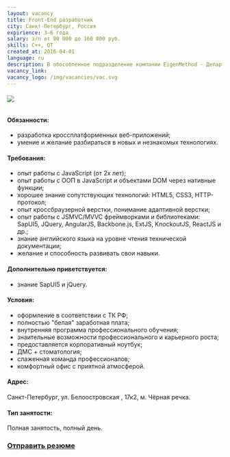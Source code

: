```yaml
---
layout: vacancy
title: Front-End разработчик
city: Санкт-Петербург, Россия
expirience: 3–6 года
salary: з/п от 80 000 до 160 000 руб.
skills: C++, QT
created_at: 2016-04-01
language: ru
description: В обособленное подразделение компании EigenMethod - Департамент разработки - требуется Front-End разработчик. 
vacancy_link: 
vacancy_logo: /img/vacancies/vac.svg
---
```


###### ![](/img/vacancies/Title.jpg)

#### Обязанности:  
* разработка кроссплатформенных веб-приложений;  
* умение и желание разбираться в новых и незнакомых технологиях.  

#### Требования:  
* опыт работы с JavaScript (от 2х лет);  
* опыт работы с ООП в JavaScript и объектами DOM через нативные функции;  
* хорошее знание сопутствующих технологий: HTML5, CSS3, HTTP-протокол;  
* опыт кроссбраузерной верстки, понимание адаптивной верстки;  
* опыт работы с JSMVC/MVVC фреймворками и библиотеками: SapUI5, JQuery, AngularJS, Backbone.js, ExtJS, KnockoutJS, ReactJS и др.;  
* знание английского языка на уровне чтения технической документации;  
* желание и способность развивать свои навыки.  

#### Дополнительно приветствуется:  
* знание SapUI5 и jQuery.    

#### Условия:  
* оформление в соответствии с ТК РФ;  
* полностью "белая" заработная плата;
* внутренняя программа профессионального обучения;  
* знаительные возможности профессионального и карьерного роста;  
* предоставляется корпоративный ноутбук;  
* ДМС + стоматология;
* слаженная команда профессионалов;  
* комфортный офис с приятной атмосферой.  

#### Адрес:
Санкт-Петербург, ул. Белоостровская , 17к2, м. Чёрная речка.  

#### Тип занятости:
Полная занятость, полный день.  

### [Отправить резюме][mail]

[//]: #
   [mail]: <mailto:hr@eigenmethod.com>